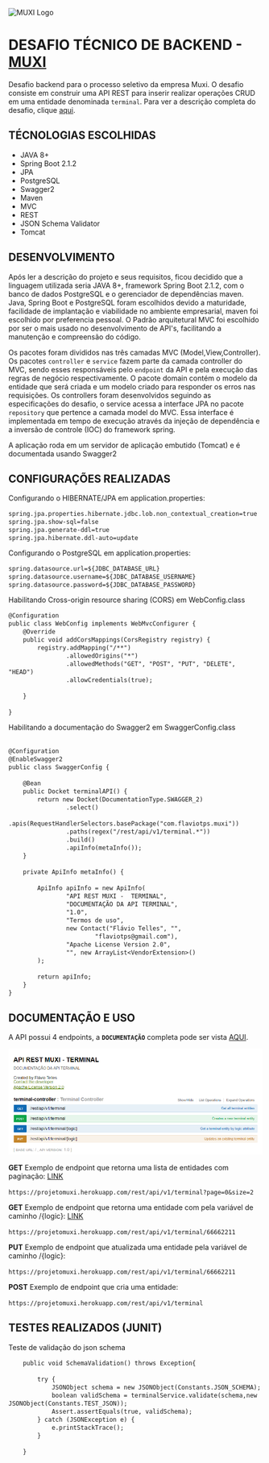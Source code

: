 
![MUXI Logo](http://www.muxi.com.br/portugues/wp-content/uploads/sites/2/thegem-logos/logo_d06ebca587fae12271450c25cf2e3654_1x.png)



# DESAFIO TÉCNICO DE BACKEND - [MUXI](http://www.muxi.com.br/portugues/)
Desafio backend para o processo seletivo da empresa Muxi. O desafio consiste em construir uma API REST para inserir realizar operações CRUD em uma entidade denominada `terminal`. Para ver a descrição completa do desafio, clique [aqui](https://github.com/flaviotps/MUXI-API/blob/master/Desafio%20t%C3%A9cnico%20backend.pdf).

## TÉCNOLOGIAS ESCOLHIDAS

- JAVA 8+
- Spring Boot 2.1.2
- JPA
- PostgreSQL
- Swagger2
- Maven
- MVC
- REST
- JSON Schema Validator
- Tomcat

## DESENVOLVIMENTO
Após ler a descrição do projeto e seus requisitos, ficou decidido que a linguagem utilizada seria JAVA 8+, framework Spring Boot 2.1.2, com o banco de dados PostgreSQL e o gerenciador de dependências maven. Java, Spring Boot e PostgreSQL foram escolhidos devido a maturidade, facilidade de implantação e viabilidade no ambiente empresarial, maven foi escolhido por preferencia pessoal. O Padrão arquitetural MVC foi escolhido por ser o mais usado no desenvolvimento de API's, facilitando a manutenção e compreensão do código. 

 Os pacotes foram divididos nas três camadas MVC (Model,View,Controller). Os pacotes `controller` e `service` fazem parte da camada controller do MVC, sendo esses responsáveis pelo `endpoint`  da API e pela execução das regras de negócio respectivamente. O pacote domain contém o modelo da entidade que será criada e um modelo criado para responder os erros nas requisições. Os controllers foram desenvolvidos seguindo as especificações do desafio, o service acessa a interface JPA no pacote `repository` que pertence a camada model do MVC. Essa interface é implementada em tempo de execução através da injeção de dependência e a inversão de controle (IOC) do framework spring.
 
 A aplicação roda em um servidor de aplicação embutido (Tomcat) e é documentada usando Swagger2 


## CONFIGURAÇÕES REALIZADAS
Configurando o HIBERNATE/JPA
em application.properties:
```
spring.jpa.properties.hibernate.jdbc.lob.non_contextual_creation=true
spring.jpa.show-sql=false
spring.jpa.generate-ddl=true
spring.jpa.hibernate.ddl-auto=update
```



Configurando o PostgreSQL
em application.properties:
```
spring.datasource.url=${JDBC_DATABASE_URL}
spring.datasource.username=${JDBC_DATABASE_USERNAME}
spring.datasource.password=${JDBC_DATABASE_PASSWORD}
```

Habilitando Cross-origin resource sharing (CORS) em WebConfig.class

```
@Configuration
public class WebConfig implements WebMvcConfigurer {
    @Override
    public void addCorsMappings(CorsRegistry registry) {
        registry.addMapping("/**")
                .allowedOrigins("*")
                .allowedMethods("GET", "POST", "PUT", "DELETE", "HEAD")
                .allowCredentials(true);

    }

}
```

Habilitando a documentação do Swagger2 em SwaggerConfig.class

```

@Configuration
@EnableSwagger2
public class SwaggerConfig {

    @Bean
    public Docket terminalAPI() {
        return new Docket(DocumentationType.SWAGGER_2)
                .select()
                .apis(RequestHandlerSelectors.basePackage("com.flaviotps.muxi"))
                .paths(regex("/rest/api/v1/terminal.*"))
                .build()
                .apiInfo(metaInfo());
    }

    private ApiInfo metaInfo() {

        ApiInfo apiInfo = new ApiInfo(
                "API REST MUXI -  TERMINAL",
                "DOCUMENTAÇÃO DA API TERMINAL",
                "1.0",
                "Termos de uso",
                new Contact("Flávio Telles", "",
                        "flaviotps@gmail.com"),
                "Apache License Version 2.0",
                "", new ArrayList<VendorExtension>()
        );

        return apiInfo;
    }
}
```
## DOCUMENTAÇÃO E USO

A API possui 4 endpoints, a **`DOCUMENTAÇÃO`** completa pode ser vista [AQUI](https://projetomuxi.herokuapp.com/swagger-ui.html#/terminal45controller).



<a href="https://projetomuxi.herokuapp.com/swagger-ui.html#/terminal45controller" target="_blank"><p align="center">
 <p align="center">
  <img src="https://github.com/flaviotps/MUXI-API/blob/master/SWAGGER.png" title="documentação swagger">
</p>
</a>

**GET**
Exemplo de endpoint que retorna uma lista de entidades com paginação: [LINK](https://projetomuxi.herokuapp.com/rest/api/v1/terminal?page=0&size=2)

`https://projetomuxi.herokuapp.com/rest/api/v1/terminal?page=0&size=2`

**GET**
Exemplo de endpoint que retorna uma entidade com pela variável de caminho /{logic}: [LINK](https://projetomuxi.herokuapp.com/rest/api/v1/terminal/66662211)

`https://projetomuxi.herokuapp.com/rest/api/v1/terminal/66662211`

**PUT**
Exemplo de endpoint que atualizada uma entidade pela variável de caminho /{logic}:

`https://projetomuxi.herokuapp.com/rest/api/v1/terminal/66662211`

**POST**
Exemplo de endpoint que cria uma entidade:

`https://projetomuxi.herokuapp.com/rest/api/v1/terminal`


## TESTES REALIZADOS (JUNIT)
Teste de validação do json schema

``` @Test
    public void SchemaValidation() throws Exception{

        try {
            JSONObject schema = new JSONObject(Constants.JSON_SCHEMA);
            boolean validSchema = terminalService.validate(schema,new JSONObject(Constants.TEST_JSON));
            Assert.assertEquals(true, validSchema);          
        } catch (JSONException e) {
            e.printStackTrace();
        }

    }
```






